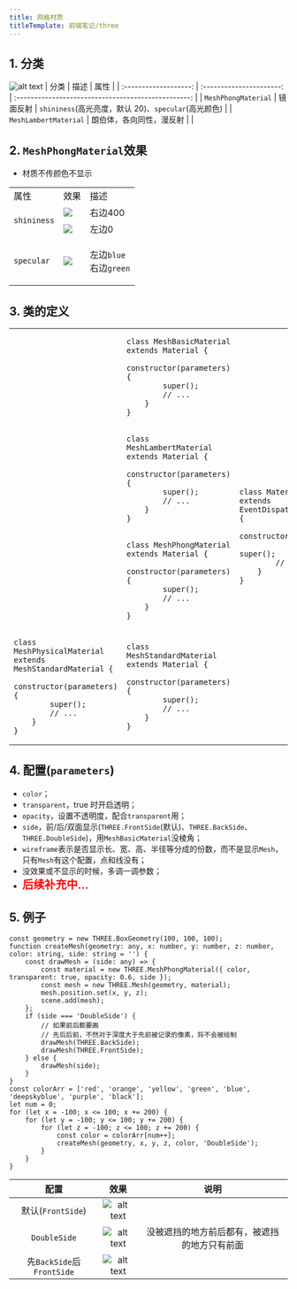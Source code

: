 ```yaml
---
title: 网格材质
titleTemplate: 前端笔记/three
---
```


## 1. 分类

![alt text](image-2.png)
| 分类 | 描述 | 属性 |
| :-------------------: | :----------------------: | :-------------------------------------------------: |
| `MeshPhongMaterial` | 镜面反射 | `shininess`(高光亮度，默认 20)、`specular`(高光颜色) |
| `MeshLambertMaterial` | 朗伯体，各向同性，漫反射 | |

## 2. `MeshPhongMaterial`效果

-   材质不传颜色不显示
<table>
<tr>
<td>属性</td>
<td>效果</td>
<td>描述</td>
</tr>

<tr>
<td rowspan="2">

`shininess`

</td>
<td><img src="./image-19.png"/></td>
<td>右边400</td>
</tr>

<tr>
<td><img src="./image-20.png"/></td>
<td>左边0</td>
</tr>

<tr>
<td>

`specular`

</td>
<td><img src="./image-21.png"/></td>
<td>

左边`blue`<br/>
右边`green`

</td>
</tr>
</table>

## 3. 类的定义

<table>
<tr>
<td></td>
<td>

```tsx
class MeshBasicMaterial extends Material {
    constructor(parameters) {
        super();
        // ...
    }
}
```

</td>
<td rowspan="5">

```tsx
class Material extends EventDispatcher {
    constructor() {
        super();
        // ...
    }
}
```

</td>
</tr>

<tr>
<td></td>
<td>

```tsx
class MeshLambertMaterial extends Material {
    constructor(parameters) {
        super();
        // ...
    }
}
```

</td>
</tr>

<tr>
<td></td>
<td>

```tsx
class MeshPhongMaterial extends Material {
    constructor(parameters) {
        super();
        // ...
    }
}
```

</td>
</tr>

<tr>
<td>

```tsx
class MeshPhysicalMaterial extends MeshStandardMaterial {
    constructor(parameters) {
        super();
        // ...
    }
}
```

</td>
<td>

```tsx
class MeshStandardMaterial extends Material {
    constructor(parameters) {
        super();
        // ...
    }
}
```

</td>
</tr>
</table>

## 4. 配置(`parameters`)

-   `color`；
-   `transparent`，true 时开启透明；
-   `opacity`，设置不透明度，配合`transparent`用；
-   `side`，前/后/双面显示(`THREE.FrontSide`(默认)、`THREE.BackSide`、`THREE.DoubleSide`)，用`MeshBasicMaterial`没棱角；
-   `wireframe`表示是否显示长、宽、高、半径等分成的份数，而不是显示`Mesh`，只有`Mesh`有这个配置，点和线没有；
-   没效果或不显示的时候，多调一调参数；
-   <span style="font-size:20px;font-weight:bolder;color:red">后续补充中...</span>

## 5. 例子

```tsx
const geometry = new THREE.BoxGeometry(100, 100, 100);
function createMesh(geometry: any, x: number, y: number, z: number, color: string, side: string = '') {
    const drawMesh = (side: any) => {
        const material = new THREE.MeshPhongMaterial({ color, transparent: true, opacity: 0.6, side });
        const mesh = new THREE.Mesh(geometry, material);
        mesh.position.set(x, y, z);
        scene.add(mesh);
    };
    if (side === 'DoubleSide') {
        // 如果前后都要画
        // 先后后前，不然对于深度大于先前被记录的像素，将不会被绘制
        drawMesh(THREE.BackSide);
        drawMesh(THREE.FrontSide);
    } else {
        drawMesh(side);
    }
}
const colorArr = ['red', 'orange', 'yellow', 'green', 'blue', 'deepskyblue', 'purple', 'black'];
let num = 0;
for (let x = -100; x <= 100; x += 200) {
    for (let y = -100; y <= 100; y += 200) {
        for (let z = -100; z <= 100; z += 200) {
            const color = colorArr[num++];
            createMesh(geometry, x, y, z, color, 'DoubleSide');
        }
    }
}
```

|           配置            |           效果            |                     说明                     |
| :-----------------------: | :-----------------------: | :------------------------------------------: |
|     默认(`FrontSide`)     | ![alt text](image-13.png) |                                              |
|       `DoubleSide`        | ![alt text](image-15.png) | 没被遮挡的地方前后都有，被遮挡的地方只有前面 |
| 先`BackSide`后`FrontSide` | ![alt text](image-14.png) |                                              |
